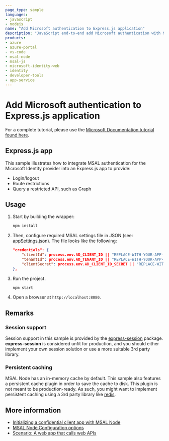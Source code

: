```yaml
---
page_type: sample
languages:
- javascript
- nodejs
name: "Add Microsoft authentication to Express.js application"
description: "JavaScript end-to-end add Microsoft authentication with MSAL to Express.js application"
products:
- azure
- azure-portal
- vs-code
- msal-node
- msal-js
- microsoft-identity-web
- identity
- developer-tools
- app-service
---
```

# Add Microsoft authentication to Express.js application

For a complete tutorial, please use the [Microsoft Documentation tutorial found here]().

## Express.js app

This sample illustrates how to integrate MSAL authentication for the Microsoft Identity provider into an Express.js app to provide:
* Login/logout
* Route restrictions
* Query a restricted API, such as Graph

## Usage

1. Start by building the wrapper:

    ```bash
    npm install
    ```

2. Then, configure required MSAL settings file in JSON (see: [appSettings.json](./TestApp/appSettings.json)). The file looks like the following:

    ```JSON
    "credentials": {
        "clientId": process.env.AD_CLIENT_ID || "REPLACE-WITH-YOUR-APP-CLIENT-ID",
        "tenantId": process.env.AD_TENANT_ID || "REPLACE-WITH-YOUR-APP-TENANT-ID",
        "clientSecret": process.env.AD_CLIENT_ID_SECRET || "REPLACE-WITH-YOUR-APP-CLIENT-ID-SECRET"
    },
    ```

3. Run the project. 

    ```bash
    npm start
    ```

8. Open a browser at `http://localhost:8080`.

## Remarks

### Session support

Session support in this sample is provided by the [express-session](https://www.npmjs.com/package/express-session) package. **express-session** is considered unfit for production, and you should either implement your own session solution or use a more suitable 3rd party library.

### Persistent caching

MSAL Node has an in-memory cache by default. This sample also features a persistent cache plugin in order to save the cache to disk. This plugin is not meant to be production-ready. As such, you might want to implement persistent caching using a 3rd party library like [redis](https://redis.io/).

## More information

* [Initializing a confidential client app with MSAL Node](https://github.com/AzureAD/microsoft-authentication-library-for-js/blob/dev/lib/msal-node/docs/initialize-confidential-client-application.md)
* [MSAL Node Configuration options](https://github.com/AzureAD/microsoft-authentication-library-for-js/blob/dev/lib/msal-node/docs/configuration.md)
* [Scenario: A web app that calls web APIs](https://docs.microsoft.com/azure/active-directory/develop/scenario-web-app-call-api-overview)
